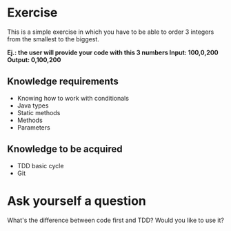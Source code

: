 # Exercise
This is a simple exercise in which you have to be able to
order 3 integers from the smallest to the biggest.

**Ej.: the user will provide your code with this 3 numbers
Input: 100,0,200
Output: 0,100,200**


## Knowledge requirements
- Knowing how to work with conditionals
- Java types
- Static methods
- Methods
- Parameters

## Knowledge to be acquired
- TDD basic cycle
- Git

# Ask yourself a question
What's the difference between code first and TDD?
Would you like to use it?
